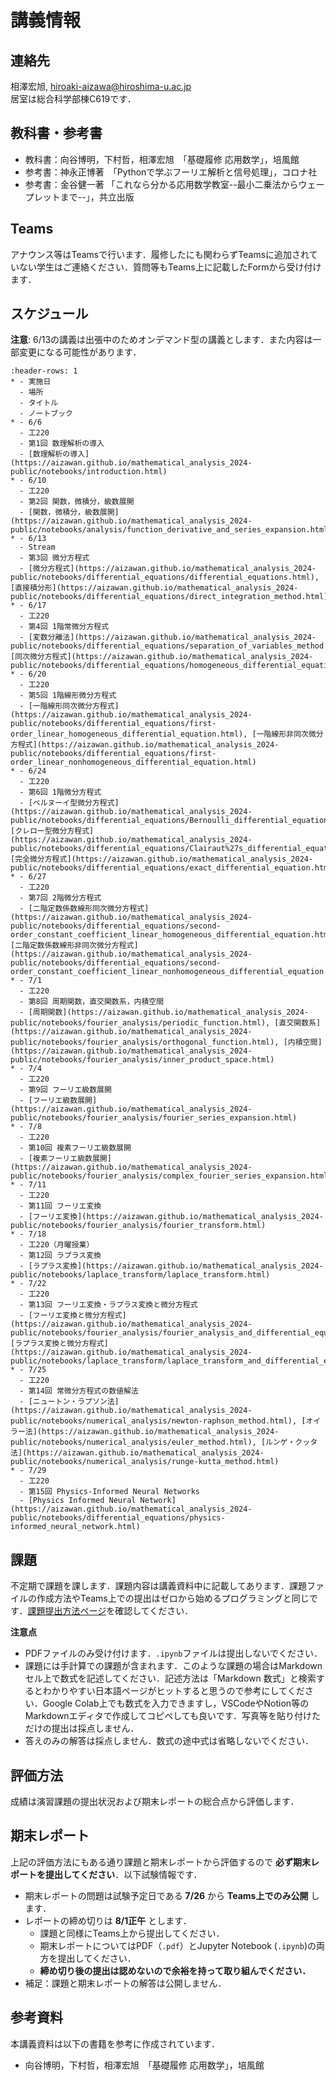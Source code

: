 # 講義情報

## 連絡先
相澤宏旭, hiroaki-aizawa@hiroshima-u.ac.jp  
居室は総合科学部棟C619です．

## 教科書・参考書
- 教科書：向谷博明，下村哲，相澤宏旭　「基礎履修 応用数学」，培風館
- 参考書：神永正博著　「Pythonで学ぶフーリエ解析と信号処理」，コロナ社
- 参考書：金谷健一著  「これなら分かる応用数学教室--最小二乗法からウェープレットまで--」，共立出版 

## Teams
アナウンス等はTeamsで行います．履修したにも関わらずTeamsに追加されていない学生はご連絡ください．質問等もTeams上に記載したFormから受け付けます．

## スケジュール
**注意**:
6/13の講義は出張中のためオンデマンド型の講義とします．また内容は一部変更になる可能性があります．

```{list-table}
:header-rows: 1
* - 実施日
  - 場所
  - タイトル
  - ノートブック
* - 6/6
  - 工220
  - 第1回 数理解析の導入
  - [数理解析の導入](https://aizawan.github.io/mathematical_analysis_2024-public/notebooks/introduction.html)
* - 6/10
  - 工220
  - 第2回 関数，微積分，級数展開
  - [関数，微積分，級数展開](https://aizawan.github.io/mathematical_analysis_2024-public/notebooks/analysis/function_derivative_and_series_expansion.html)
* - 6/13
  - Stream
  - 第3回 微分方程式
  - [微分方程式](https://aizawan.github.io/mathematical_analysis_2024-public/notebooks/differential_equations/differential_equations.html), [直接積分形](https://aizawan.github.io/mathematical_analysis_2024-public/notebooks/differential_equations/direct_integration_method.html), 
* - 6/17
  - 工220
  - 第4回 1階常微分方程式
  - [変数分離法](https://aizawan.github.io/mathematical_analysis_2024-public/notebooks/differential_equations/separation_of_variables_method.html), [同次微分方程式](https://aizawan.github.io/mathematical_analysis_2024-public/notebooks/differential_equations/homogeneous_differential_equation.html)
* - 6/20
  - 工220
  - 第5回 1階線形微分方程式
  - [一階線形同次微分方程式](https://aizawan.github.io/mathematical_analysis_2024-public/notebooks/differential_equations/first-order_linear_homogeneous_differential_equation.html), [一階線形非同次微分方程式](https://aizawan.github.io/mathematical_analysis_2024-public/notebooks/differential_equations/first-order_linear_nonhomogeneous_differential_equation.html)
* - 6/24
  - 工220
  - 第6回 1階微分方程式
  - [ベルヌーイ型微分方程式](https://aizawan.github.io/mathematical_analysis_2024-public/notebooks/differential_equations/Bernoulli_differential_equation.html), [クレロー型微分方程式](https://aizawan.github.io/mathematical_analysis_2024-public/notebooks/differential_equations/Clairaut%27s_differential_equation.html), [完全微分方程式](https://aizawan.github.io/mathematical_analysis_2024-public/notebooks/differential_equations/exact_differential_equation.html)
* - 6/27
  - 工220
  - 第7回 2階微分方程式
  - [二階定数係数線形同次微分方程式](https://aizawan.github.io/mathematical_analysis_2024-public/notebooks/differential_equations/second-order_constant_coefficient_linear_homogeneous_differential_equation.html), [二階定数係数線形非同次微分方程式](https://aizawan.github.io/mathematical_analysis_2024-public/notebooks/differential_equations/second-order_constant_coefficient_linear_nonhomogeneous_differential_equation.html)
* - 7/1
  - 工220
  - 第8回 周期関数，直交関数系，内積空間
  - [周期関数](https://aizawan.github.io/mathematical_analysis_2024-public/notebooks/fourier_analysis/periodic_function.html), [直交関数系](https://aizawan.github.io/mathematical_analysis_2024-public/notebooks/fourier_analysis/orthogonal_function.html), [内積空間](https://aizawan.github.io/mathematical_analysis_2024-public/notebooks/fourier_analysis/inner_product_space.html)
* - 7/4
  - 工220
  - 第9回 フーリエ級数展開
  - [フーリエ級数展開](https://aizawan.github.io/mathematical_analysis_2024-public/notebooks/fourier_analysis/fourier_series_expansion.html)
* - 7/8
  - 工220
  - 第10回 複素フーリエ級数展開
  - [複素フーリエ級数展開](https://aizawan.github.io/mathematical_analysis_2024-public/notebooks/fourier_analysis/complex_fourier_series_expansion.html)
* - 7/11
  - 工220
  - 第11回 フーリエ変換
  - [フーリエ変換](https://aizawan.github.io/mathematical_analysis_2024-public/notebooks/fourier_analysis/fourier_transform.html)
* - 7/18
  - 工220（月曜授業）
  - 第12回 ラプラス変換
  - [ラプラス変換](https://aizawan.github.io/mathematical_analysis_2024-public/notebooks/laplace_transform/laplace_transform.html)
* - 7/22
  - 工220
  - 第13回 フーリエ変換・ラプラス変換と微分方程式
  - [フーリエ変換と微分方程式](https://aizawan.github.io/mathematical_analysis_2024-public/notebooks/fourier_analysis/fourier_analysis_and_differential_equations.html), [ラプラス変換と微分方程式](https://aizawan.github.io/mathematical_analysis_2024-public/notebooks/laplace_transform/laplace_transform_and_differential_equations.html)
* - 7/25
  - 工220
  - 第14回 常微分方程式の数値解法
  - [ニュートン・ラプソン法](https://aizawan.github.io/mathematical_analysis_2024-public/notebooks/numerical_analysis/newton-raphson_method.html), [オイラー法](https://aizawan.github.io/mathematical_analysis_2024-public/notebooks/numerical_analysis/euler_method.html), [ルンゲ・クッタ法](https://aizawan.github.io/mathematical_analysis_2024-public/notebooks/numerical_analysis/runge-kutta_method.html)
* - 7/29
  - 工220
  - 第15回 Physics-Informed Neural Networks
  - [Physics Informed Neural Network](https://aizawan.github.io/mathematical_analysis_2024-public/notebooks/differential_equations/physics-informed_neural_network.html)
```

## 課題
不定期で課題を課します．課題内容は講義資料中に記載してあります．課題ファイルの作成方法やTeams上での提出はゼロから始めるプログラミングと同じです．[課題提出方法ページ](https://ground-zero-programming.github.io/zero-pro2023-public/docs/submission/submission.html)を確認してください．

**注意点**  
- PDFファイルのみ受け付けます．`.ipynb`ファイルは提出しないでください．
- 課題には手計算での課題が含まれます．このような課題の場合はMarkdownセル上で数式を記述してください．記述方法は「Markdown 数式」と検索するとわかりやすい日本語ページがヒットすると思うので参考にしてください．Google Colab上でも数式を入力できますし，VSCodeやNotion等のMarkdownエディタで作成してコピペしても良いです．写真等を貼り付けただけの提出は採点しません．
- 答えのみの解答は採点しません．数式の途中式は省略しないでください．

## 評価方法
成績は演習課題の提出状況および期末レポートの総合点から評価します． 

## 期末レポート
上記の評価方法にもある通り課題と期末レポートから評価するので **必ず期末レポートを提出してください**．以下試験情報です．
- 期末レポートの問題は試験予定日である **7/26** から **Teams上でのみ公開** します．
- レポートの締め切りは **8/1正午** とします．
  - 課題と同様にTeams上から提出してください．
  - 期末レポートについてはPDF（`.pdf`）とJupyter Notebook (`.ipynb`)の両方を提出してください．
  - **締め切り後の提出は認めないので余裕を持って取り組んでください．**
- 補足：課題と期末レポートの解答は公開しません．

## 参考資料
本講義資料は以下の書籍を参考に作成されています．
- 向谷博明，下村哲，相澤宏旭　「基礎履修 応用数学」，培風館